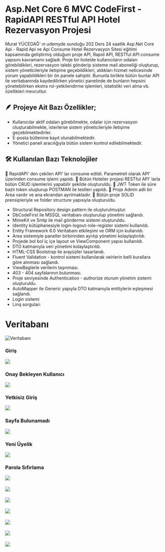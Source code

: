 # Asp.Net Core 6 MVC CodeFirst - RapidAPI RESTful API Hotel Rezervasyon Projesi
Murat YÜCEDAĞ' ın udemyde sunduğu 202 Ders 24 saatlik Asp.Net Core Api - Rapid Api ve Api Consume Hotel Rezervasyon Sitesi eğitimi kapsamında geliştirmiş olduğum proje API, Rapid API, RESTful API consume yapısını kavramamı sağladı. Proje bir hotelde kullanıcıların odaları görebildikleri, rezervasyon talebi gönderip sisteme mail aboneliği oluşturup, sistem yöneticileriyle iletişime geçebildikleri, aldıkları hizmet neticesinde yorum yapabildikleri bir ön panele sahiptir. Bununla birlikte bütün bunlar API ile veritabanında kaydedilirken yönetici panelinde de bunların hepsini yönetebilirken ekstra rol-yetkilendirme işlemleri, istatistiki veri alma vb. özellikleri mevcuttur.

## 🪶 Projeye Ait Bazı Özellikler;
* Kullanıcılar aktif odaları görebilmekte, odalar için rezervasyon oluşturabilmekte, isterlerse sistem yöneticileriyle iletişime geçebilmektedirler.
* E-posta bültenine kayıt olunabilmektedir.
* Yönetici paneli aracılığıyla bütün sistem kontrol edilebilmektedir.

## 🛠️ Kullanılan Bazı Teknolojiler
🌟 RapidAPI' den çekilen API' lar consume edildi. Parametreli olarak API' üzerinden consume işlemi yapıldı.
🌟 Bütün Hotelier projesi RESTful API' larla bütün CRUD işlemlerini yapabilir şekilde oluşturuldu.
🌟 JWT Token ile süre bazlı token oluşturup POSTMAN ile testleri yapıldı.
🌟 Proje Admin adlı bir Area vardır ve ana ekrandan ayrılmaktadır. 
🌟 Bütün proje SOLID prensipleriyle ve folder structure yapısıyla oluşturuldu.
* Structural Repository design pattern ile oluşturulmuştur.
* DbCodeFirst ile MSSQL veritabanı oluşturulup yönetimi sağlandı.
* MimeKit ve Smtp ile mail gönderme sistemi oluşturuldu.
* Identity kütüphanesiyle login-logout-role-register sistemi kullanıldı.
* Entity Framework 6.0 Veritabanı etkileşimi ve ORM için kullanıldı.
* Area sistemiyle paneller birbirinden ayrılıp yönetimi kolaylaştırıldı.
* Projede bol bol iç içe layout ve ViewComponent yapısı kullanıldı.
* DTO katmanıyla veri yönetimi kolaylaştırıldı.	
* HTML-CSS Bootstrap ile arayüzler tasarlandı.
* Fluent Validation - kontrol sistemi kullanılarak veirlerin belli kurallara göre alınması sağlandı.
* ViewBaglerle verilerin taşınması.
* 403 - 404 sayfalarının bulunması.
* Proje seviyesinde Authentication - authorize oturum yönetim sistemi oluşturuldu.
* AutoMapper ile Generic yapıyla DTO katmanıyla entitylerin eşleşmesi sağlandı.
* Login sistemi
* Linq sorguları


# Veritabanı
![Veritabanı](https://github.com/batuhanyalin/TraversalCoreProject/blob/master/TraversalCoreProject/wwwroot/images/projectScreenshots/database.png?raw=true)
### Giriş
![](https://github.com/batuhanyalin/TraversalCoreProject/blob/master/TraversalCoreProject/wwwroot/images/projectScreenshots/login.png?raw=true)
### Onay Bekleyen Kullanıcı
![](https://github.com/batuhanyalin/TraversalCoreProject/blob/master/TraversalCoreProject/wwwroot/images/projectScreenshots/onay.png?raw=true)
### Yetkisiz Giriş
![](https://github.com/batuhanyalin/TraversalCoreProject/blob/master/TraversalCoreProject/wwwroot/images/projectScreenshots/error403forbidden.png?raw=true)
### Sayfa Bulunamadı
![](https://github.com/batuhanyalin/TraversalCoreProject/blob/master/TraversalCoreProject/wwwroot/images/projectScreenshots/error404.png?raw=true)
### Yeni Üyelik
![](https://github.com/batuhanyalin/TraversalCoreProject/blob/master/TraversalCoreProject/wwwroot/images/projectScreenshots/registerValidation.png?raw=true)
### Parola Sıfırlama
![](https://github.com/batuhanyalin/TraversalCoreProject/blob/master/TraversalCoreProject/wwwroot/images/projectScreenshots/forgetPassword.png?raw=true)

####
![](https://github.com/batuhanyalin/TraversalCoreProject/blob/master/TraversalCoreProject/wwwroot/images/projectScreenshots/1.png?raw=true)
#### 
![](https://github.com/batuhanyalin/TraversalCoreProject/blob/master/TraversalCoreProject/wwwroot/images/projectScreenshots/2.png?raw=true)
#### 
![](https://github.com/batuhanyalin/TraversalCoreProject/blob/master/TraversalCoreProject/wwwroot/images/projectScreenshots/3.png?raw=true)
####
![](https://github.com/batuhanyalin/TraversalCoreProject/blob/master/TraversalCoreProject/wwwroot/images/projectScreenshots/4.png?raw=true)
####
![](https://github.com/batuhanyalin/TraversalCoreProject/blob/master/TraversalCoreProject/wwwroot/images/projectScreenshots/5.png?raw=true)
####
![](https://github.com/batuhanyalin/TraversalCoreProject/blob/master/TraversalCoreProject/wwwroot/images/projectScreenshots/6.png?raw=true)